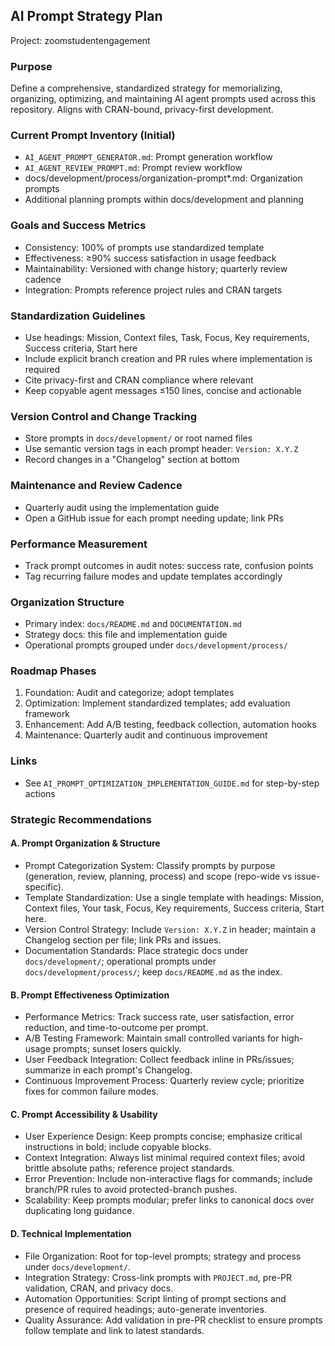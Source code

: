 ## AI Prompt Strategy Plan

Project: zoomstudentengagement

### Purpose
Define a comprehensive, standardized strategy for memorializing, organizing, optimizing, and maintaining AI agent prompts used across this repository. Aligns with CRAN-bound, privacy-first development.

### Current Prompt Inventory (Initial)
- `AI_AGENT_PROMPT_GENERATOR.md`: Prompt generation workflow
- `AI_AGENT_REVIEW_PROMPT.md`: Prompt review workflow
- docs/development/process/organization-prompt*.md: Organization prompts
- Additional planning prompts within docs/development and planning

### Goals and Success Metrics
- Consistency: 100% of prompts use standardized template
- Effectiveness: ≥90% success satisfaction in usage feedback
- Maintainability: Versioned with change history; quarterly review cadence
- Integration: Prompts reference project rules and CRAN targets

### Standardization Guidelines
- Use headings: Mission, Context files, Task, Focus, Key requirements, Success criteria, Start here
- Include explicit branch creation and PR rules where implementation is required
- Cite privacy-first and CRAN compliance where relevant
- Keep copyable agent messages ≤150 lines, concise and actionable

### Version Control and Change Tracking
- Store prompts in `docs/development/` or root named files
- Use semantic version tags in each prompt header: `Version: X.Y.Z`
- Record changes in a "Changelog" section at bottom

### Maintenance and Review Cadence
- Quarterly audit using the implementation guide
- Open a GitHub issue for each prompt needing update; link PRs

### Performance Measurement
- Track prompt outcomes in audit notes: success rate, confusion points
- Tag recurring failure modes and update templates accordingly

### Organization Structure
- Primary index: `docs/README.md` and `DOCUMENTATION.md`
- Strategy docs: this file and implementation guide
- Operational prompts grouped under `docs/development/process/`

### Roadmap Phases
1. Foundation: Audit and categorize; adopt templates
2. Optimization: Implement standardized templates; add evaluation framework
3. Enhancement: Add A/B testing, feedback collection, automation hooks
4. Maintenance: Quarterly audit and continuous improvement

### Links
- See `AI_PROMPT_OPTIMIZATION_IMPLEMENTATION_GUIDE.md` for step-by-step actions

### Strategic Recommendations

#### A. Prompt Organization & Structure
- Prompt Categorization System: Classify prompts by purpose (generation, review, planning, process) and scope (repo-wide vs issue-specific).
- Template Standardization: Use a single template with headings: Mission, Context files, Your task, Focus, Key requirements, Success criteria, Start here.
- Version Control Strategy: Include `Version: X.Y.Z` in header; maintain a Changelog section per file; link PRs and issues.
- Documentation Standards: Place strategic docs under `docs/development/`; operational prompts under `docs/development/process/`; keep `docs/README.md` as the index.

#### B. Prompt Effectiveness Optimization
- Performance Metrics: Track success rate, user satisfaction, error reduction, and time-to-outcome per prompt.
- A/B Testing Framework: Maintain small controlled variants for high-usage prompts; sunset losers quickly.
- User Feedback Integration: Collect feedback inline in PRs/issues; summarize in each prompt's Changelog.
- Continuous Improvement Process: Quarterly review cycle; prioritize fixes for common failure modes.

#### C. Prompt Accessibility & Usability
- User Experience Design: Keep prompts concise; emphasize critical instructions in bold; include copyable blocks.
- Context Integration: Always list minimal required context files; avoid brittle absolute paths; reference project standards.
- Error Prevention: Include non-interactive flags for commands; include branch/PR rules to avoid protected-branch pushes.
- Scalability: Keep prompts modular; prefer links to canonical docs over duplicating long guidance.

#### D. Technical Implementation
- File Organization: Root for top-level prompts; strategy and process under `docs/development/`.
- Integration Strategy: Cross-link prompts with `PROJECT.md`, pre-PR validation, CRAN, and privacy docs.
- Automation Opportunities: Script linting of prompt sections and presence of required headings; auto-generate inventories.
- Quality Assurance: Add validation in pre-PR checklist to ensure prompts follow template and link to latest standards.

